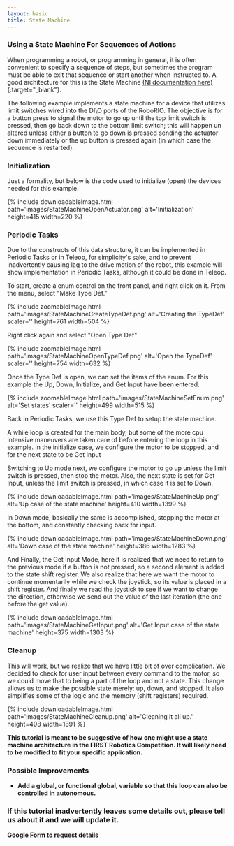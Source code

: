 ```yaml
---
layout: basic
title: State Machine
---
```



### Using a State Machine For Sequences of Actions

When programming a robot, or programming in general, it is often convenient to specify a sequence of steps, but sometimes the program must be able to exit that sequence or start another when instructed to. A good architecture for this is the State Machine [(NI documentation here)](http://www.ni.com/tutorial/7595/en/){:target="_blank"}.

The following example implements a state machine for a device that utilizes limit switches wired into the DI\O ports of the RoboRIO. The objective is for a button press to signal the motor to go up until the top limit switch is pressed, then go back down to the bottom limit switch; this will happen un altered unless either a button to go down is pressed sending the actuator down immediately or the up button is pressed again (in which case the sequence is restarted).

### Initialization

Just a formality, but below is the code used to initialize (open) the devices needed for this example.

{% include downloadableImage.html path='images/StateMachineOpenActuator.png' alt='Initialization' height=415 width=220 %}


### Periodic Tasks

Due to the constructs of this data structure, it can be implemented in Periodic Tasks or in Teleop, for simplicity's sake, and to prevent inadvertently causing lag to the drive motion of the robot, this example will show implementation in Periodic Tasks, although it could be done in Teleop.

To start, create a enum control on the front panel, and right click on it. From the menu, select "Make Type Def."

{% include zoomableImage.html path='images/StateMachineCreateTypeDef.png' alt='Creating the TypeDef' scaler='' height=761 width=504 %}


Right click again and select "Open Type Def"

{% include zoomableImage.html path='images/StateMachineOpenTypeDef.png' alt='Open the TypeDef' scaler='' height=754 width=632 %}


Once the Type Def is open, we can set the items of the enum. For this example the Up, Down, Initialize, and Get Input have been entered.

{% include zoomableImage.html path='images/StateMachineSetEnum.png' alt='Set states' scaler='' height=499 width=515 %}


Back in Periodic Tasks, we use this Type Def to setup the state machine.

A while loop is created for the main body, but some of the more cpu intensive maneuvers are taken care of before entering the loop in this example. In the initialize case, we configure the motor to be stopped, and for the next state to be Get Input


Switching to Up mode next, we configure the motor to go up unless the limit switch is pressed, then stop the motor. Also, the next state is set for Get Input, unless the limit switch is pressed, in which case it is set to Down.

{% include downloadableImage.html path='images/StateMachineUp.png' alt='Up case of the state machine' height=410 width=1399 %}


In Down mode, basically the same is accomplished, stopping the motor at the bottom, and constantly checking back for input.

{% include downloadableImage.html path='images/StateMachineDown.png' alt='Down case of the state machine' height=386 width=1283 %}


And Finally, the Get Input Mode, here it is realized that we need to return to the previous mode if a button is not pressed, so a second element is added to the state shift register. We also realize that here we want the motor to continue momentarily while we check the joystick, so its value is placed in a shift register. And finally we read the joystick to see if we want to change the direction, otherwise we send out the value of the last iteration (the one before the get value).

{% include downloadableImage.html path='images/StateMachineGetInput.png' alt='Get Input case of the state machine' height=375 width=1303 %}


### Cleanup

This will work, but we realize that we have little bit of over complication. We decided to check for user input between every command to the motor, so we could move that to being a part of the loop and not a state. This change allows us to make the possible state merely: up, down, and stopped. It also simplifies some of the logic and the memory (shift registers) required.

{% include downloadableImage.html path='images/StateMachineCleanup.png' alt='Cleaning it all up.' height=408 width=1891 %}


<b>This tutorial is meant to be suggestive of how one might use a state machine architecture in the FIRST Robotics Competition. It will likely need to be modified to fit your specific application.<b>

### Possible Improvements

* Add a global, or functional global, variable so that this loop can also be controlled in autonomous.
	
### If this tutorial inadvertently leaves some details out, please tell us about it and we will update it.

[Google Form to request details](https://docs.google.com/a/harding.edu/forms/d/1fl6SQ6kIPKYIvvT5sdP-uKi8YMZuVjbwPUU7-QdGCHo/viewform?usp=send_form)
